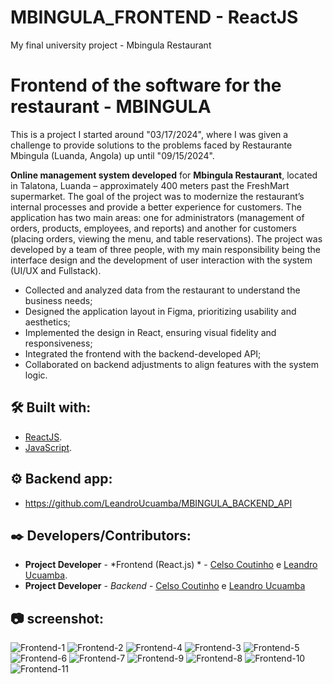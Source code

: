# MBINGULA_FRONTEND - ReactJS
 My final university project - Mbingula Restaurant

# Frontend of the software for the restaurant - MBINGULA

This is a project I started around "03/17/2024", where I was given a challenge to provide solutions to the problems faced by Restaurante Mbingula (Luanda, Angola) up until "09/15/2024".

<strong>Online management system developed</strong> for <strong>Mbingula Restaurant</strong>, located in Talatona, Luanda – approximately 400 meters past the FreshMart supermarket. The goal of the project was to modernize the restaurant’s internal processes and provide a better experience for customers. The application has two main areas: one for administrators (management of orders, products, employees, and reports) and another for customers (placing orders, viewing the menu, and table reservations). The project was developed by a team of three people, with my main responsibility being the interface design and the development of user interaction with the system (UI/UX and Fullstack).

* Collected and analyzed data from the restaurant to understand the business needs;
* Designed the application layout in Figma, prioritizing usability and aesthetics;
* Implemented the design in React, ensuring visual fidelity and responsiveness;
* Integrated the frontend with the backend-developed API;
* Collaborated on backend adjustments to align features with the system logic.

## 🛠️ Built with:

* [ReactJS](https://react.dev/).
* [JavaScript](https://devdocs.io/javascript/).

## ⚙️ Backend app:

* https://github.com/LeandroUcuamba/MBINGULA_BACKEND_API

## ✒️ Developers/Contributors:

* **Project Developer** - *Frontend (React.js) * - [Celso Coutinho](https://ao.linkedin.com/in/celso-coutinho-22075a230) e [Leandro Ucuamba](https://ao.linkedin.com/in/leandrosantosucuamba).
* **Project Developer** - *Backend* - [Celso Coutinho](https://ao.linkedin.com/in/celso-coutinho-22075a230) e [Leandro Ucuamba](https://ao.linkedin.com/in/leandrosantosucuamba)


## 📷 screenshot:

![Frontend-1](https://github.com/CelsoCoutinho/port_celso_coutinho_dev/blob/main/src/assets/mbimgula/mbimgula1.png)
![Frontend-2](https://github.com/CelsoCoutinho/port_celso_coutinho_dev/blob/main/src/assets/mbimgula/mbimgula2.png)
![Frontend-4](https://github.com/CelsoCoutinho/port_celso_coutinho_dev/blob/main/src/assets/mbimgula/mbimgula4.png)
![Frontend-3](https://github.com/CelsoCoutinho/port_celso_coutinho_dev/blob/main/src/assets/mbimgula/mbimgula3.png)
![Frontend-5](https://github.com/CelsoCoutinho/port_celso_coutinho_dev/blob/main/src/assets/mbimgula/mbimgula5.png)
![Frontend-6](https://github.com/CelsoCoutinho/port_celso_coutinho_dev/blob/main/src/assets/mbimgula/mbimgula6.png)
![Frontend-7](https://github.com/CelsoCoutinho/port_celso_coutinho_dev/blob/main/src/assets/mbimgula/mbimgula7.png)
![Frontend-9](https://github.com/CelsoCoutinho/port_celso_coutinho_dev/blob/main/src/assets/mbimgula/mbimgula8.png)
![Frontend-8](https://github.com/CelsoCoutinho/port_celso_coutinho_dev/blob/main/src/assets/mbimgula/mbimgula9.png)
![Frontend-10](https://github.com/CelsoCoutinho/port_celso_coutinho_dev/blob/main/src/assets/mbimgula/mbimgula10.png)
![Frontend-11](https://github.com/CelsoCoutinho/port_celso_coutinho_dev/blob/main/src/assets/mbimgula/mbimgula11.png)




